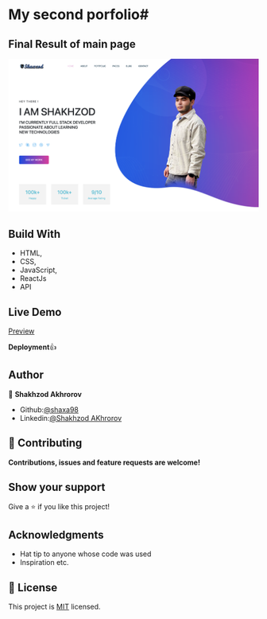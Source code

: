 # My second porfolio#

## Final Result of main page

![Preview](./img/main-page.png "Title")

## Build With

- HTML,
- CSS,
- JavaScript,
- ReactJs
- API

## Live Demo

[Preview](https://shaxa98.github.io/second-portfolio/)

**Deployment**:+1:

## Author

👤 **Shakhzod Akhrorov**

- Github:[@shaxa98](https://github.com/shaxa98)
- Linkedin:[@Shakhzod AKhrorov](https://www.linkedin.com/in/shakhzod-akhrorov/)

## 🤝 Contributing

**Contributions, issues and feature requests are welcome!**

## Show your support

Give a ⭐️ if you like this project!

## Acknowledgments

- Hat tip to anyone whose code was used
- Inspiration etc.

## 📝 License

This project is [MIT](https://shaxa98.github.io/second-portfolio/) licensed.
